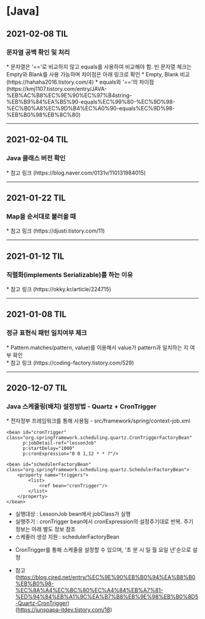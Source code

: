 <h1>[Java]</h1>
<h2>2021-02-08 TIL</h2>
<h3>문자열 공백 확인 및 처리</h3>
* 문자열은 '=='로 비교하지 않고 equals를 사용하여 비교해야 함. 빈 문자열 체크는 Empty와 Blank를 사용 가능하며 차이점은 아래 링크로 확인
* Empty, Blank 비교 (https://hahaha2016.tistory.com/4)
* equals와 '=='의 차이점 (https://kmj1107.tistory.com/entry/JAVA-%EB%AC%B8%EC%9E%90%EC%97%B4string-%EB%B9%84%EA%B5%90-equals%EC%99%80-%EC%9D%98-%EC%B0%A8%EC%9D%B4%EC%A0%90-equals%EC%9D%98-%EB%B0%98%EB%8C%80)
<hr/>
<h2>2021-02-04 TIL</h2>
<h3>Java 클래스 버전 확인</h3>
* 참고 링크
(https://blog.naver.com/0131v/110131984015)
<hr/>
<h2>2021-01-22 TIL</h2>
<h3>Map을 순서대로 불러올 때</h3>
* 참고 링크
(https://djusti.tistory.com/11)
<hr/>
<h2>2021-01-12 TIL</h2>
<h3>직렬화(implements Serializable)를 하는 이유</h3>
* 참고 링크
(https://okky.kr/article/224715)
<hr/>
<h2>2021-01-08 TIL</h2>
<h3>정규 표현식 패턴 일치여부 체크</h3>
* Pattern.matches(pattern, value)를 이용해서 value가 pattern과 일치하는 지 여부 확인<br/>
* 참고 링크
(https://coding-factory.tistory.com/529)
<hr/>
<h2>2020-12-07 TIL</h2>
<h3>Java 스케줄링(배치) 설정방법 - Quartz + CronTrigger</h3>
* 전자정부 프레임워크를 통해 사용됨
- src/framework/spring/context-job.xml
    <bean name="lessonJob" class="org.springframework.scheduling.quartz.JobDetailFactoryBean"
          p:jobClass="kr.co.wizi.kywa.comm.job.LessonJob"
          p:durability="true">
        <property name="jobDataAsMap">
            <map>
                <entry key="examScoreService" value-ref="examScoreService"/> 
            </map>
        </property>
    </bean>
 
    <bean id="cronTrigger" class="org.springframework.scheduling.quartz.CronTriggerFactoryBean"
          p:jobDetail-ref="lessonJob"
          p:startDelay="1000"
          p:cronExpression="0 0 1,12 * * ?"/>
 
    <bean id="schedulerFactoryBean" class="org.springframework.scheduling.quartz.SchedulerFactoryBean">
        <property name="triggers">
            <list>
                <ref bean="cronTrigger"/>
            </list>
        </property>
    </bean>
    
- 실행대상 : LessonJob bean에서 jobClass가 실행
- 실행주기 : cronTrigger bean에서 cronExpression의 설정주기대로 반복. 주기 정보는 아래 별도 정보 참조
- 스케줄러 생성 지원 : schedulerFactoryBean

* CronTrigger를 통해 스케줄을 설정할 수 있으며, '초 분 시 일 월 요일 년'순으로 설정

* 참고<br/>
(https://blog.cjred.net/entry/%EC%9E%90%EB%B0%94%EA%B8%B0%EB%B0%98-%EC%8A%A4%EC%BC%80%EC%A4%84%EB%A7%81-%ED%94%84%EB%A1%9C%EA%B7%B8%EB%9E%98%EB%B0%8D5-Quartz-CronTrigger)<br/>
(https://junspapa-itdev.tistory.com/18)<br/>

